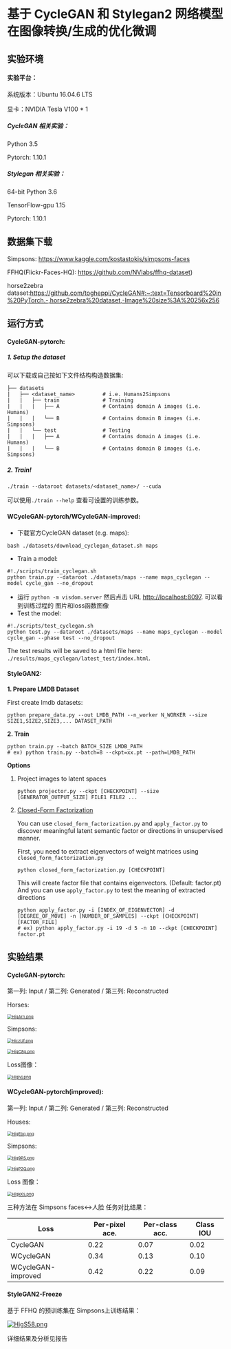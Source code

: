 # 基于 CycleGAN 和 Stylegan2 网络模型在图像转换/生成的优化微调



## 实验环境

#### 实验平台：

系统版本：Ubuntu 16.04.6 LTS

显卡：NVIDIA Tesla V100 * 1

##### CycleGAN 相关实验：

Python 3.5

Pytorch: 1.10.1

##### Stylegan 相关实验：

64-bit Python 3.6

TensorFlow-gpu 1.15

Pytorch: 1.10.1



## 数据集下载

Simpsons: https://www.kaggle.com/kostastokis/simpsons-faces

FFHQ(Flickr-Faces-HQ):  https://github.com/NVlabs/ffhq-dataset)

horse2zebra dataset:https://github.com/togheppi/CycleGAN#:~:text=Tensorboard%20in%20PyTorch.-,horse2zebra%20dataset,-Image%20size%3A%20256x256



## 运行方式

#### CycleGAN-pytorch:

##### 1. Setup the dataset

可以下载或自己按如下文件结构构造数据集:

```
├── datasets                   
|   ├── <dataset_name>         # i.e. Humans2Simpsons
|   |   ├── train              # Training
|   |   |   ├── A              # Contains domain A images (i.e. Humans)
|   |   |   └── B              # Contains domain B images (i.e. Simpsons)
|   |   └── test               # Testing
|   |   |   ├── A              # Contains domain A images (i.e. Humans)
|   |   |   └── B              # Contains domain B images (i.e. Simpsons)
```

##### 2. Train!

```
./train --dataroot datasets/<dataset_name>/ --cuda
```

可以使用`./train --help` 查看可设置的训练参数。



#### WCycleGAN-pytorch/WCycleGAN-improved:

- 下载官方CycleGAN dataset (e.g. maps):

```
bash ./datasets/download_cyclegan_dataset.sh maps
```

- Train a model:

```
#!./scripts/train_cyclegan.sh
python train.py --dataroot ./datasets/maps --name maps_cyclegan --model cycle_gan --no_dropout
```

- 运行 `python -m visdom.server` 然后点击 URL [http://localhost:8097](http://localhost:8097/). 可以看到训练过程的 图片和loss函数图像
- Test the model:

```
#!./scripts/test_cyclegan.sh
python test.py --dataroot ./datasets/maps --name maps_cyclegan --model cycle_gan --phase test --no_dropout
```

The test results will be saved to a html file here: 	`./results/maps_cyclegan/latest_test/index.html`.



#### StyleGAN2:

**1. Prepare LMDB Dataset**

First create lmdb datasets:

```
python prepare_data.py --out LMDB_PATH --n_worker N_WORKER --size SIZE1,SIZE2,SIZE3,... DATASET_PATH
```

**2. Train**

```
python train.py --batch BATCH_SIZE LMDB_PATH
# ex) python train.py --batch=8 --ckpt=xx.pt --path=LMDB_PATH
```

**Options**

1. Project images to latent spaces

   ```
   python projector.py --ckpt [CHECKPOINT] --size [GENERATOR_OUTPUT_SIZE] FILE1 FILE2 ...
   ```

2. [Closed-Form Factorization](https://arxiv.org/abs/2007.06600)

   You can use `closed_form_factorization.py` and `apply_factor.py` to discover meaningful latent semantic factor or directions in unsupervised manner.

   First, you need to extract eigenvectors of weight matrices using `closed_form_factorization.py`

   ```
   python closed_form_factorization.py [CHECKPOINT]
   ```

   This will create factor file that contains eigenvectors. (Default: factor.pt) And you can use `apply_factor.py` to test the meaning of extracted directions

   ```
   python apply_factor.py -i [INDEX_OF_EIGENVECTOR] -d [DEGREE_OF_MOVE] -n [NUMBER_OF_SAMPLES] --ckpt [CHECKPOINT] [FACTOR_FILE]
   # ex) python apply_factor.py -i 19 -d 5 -n 10 --ckpt [CHECKPOINT] factor.pt
   ```



## 实验结果

#### CycleGAN-pytorch:

第一列: Input / 第二列: Generated / 第三列: Reconstructed

Horses:

[<img src="https://s4.ax1x.com/2022/01/31/HigArn.png" alt="HigArn.png" style="zoom:67%;" />](https://imgtu.com/i/HigArn)

Simpsons:

[<img src="https://s4.ax1x.com/2022/01/31/HiczUf.png" alt="HiczUf.png" style="zoom:67%;" />](https://imgtu.com/i/HiczUf)

[<img src="https://s4.ax1x.com/2022/01/31/HigC8g.png" alt="HigC8g.png" style="zoom:67%;" />](https://imgtu.com/i/HigC8g)



Loss图像：

[<img src="https://s4.ax1x.com/2022/01/31/Higivj.png" alt="Higivj.png" style="zoom:67%;" />](https://imgtu.com/i/Higivj)



#### WCycleGAN-pytorch(improved):

第一列: Input / 第二列: Generated / 第三列: Reconstructed

Houses:

[<img src="https://s4.ax1x.com/2022/01/31/HigEbq.png" alt="HigEbq.png" style="zoom:67%;" />](https://imgtu.com/i/HigEbq)

Simpsons:

[<img src="https://s4.ax1x.com/2022/01/31/Hig9PS.png" alt="Hig9PS.png" style="zoom:67%;" />](https://imgtu.com/i/Hig9PS)

[<img src="https://s4.ax1x.com/2022/01/31/HigP2Q.png" alt="HigP2Q.png" style="zoom:67%;" />](https://imgtu.com/i/HigP2Q)

Loss 图像：

[<img src="https://s4.ax1x.com/2022/01/31/HigkKs.png" alt="HigkKs.png" style="zoom:67%;" />](https://imgtu.com/i/HigkKs)

三种方法在 Simpsons faces<->人脸 任务对比结果：

| Loss               | Per-pixel ace. | Per-class acc. | Class IOU |
| ------------------ | -------------- | -------------- | --------- |
| CycleGAN           | 0.22           | 0.07           | 0.02      |
| WCycleGAN          | 0.34           | 0.13           | 0.10      |
| WCycleGAN-improved | 0.42           | 0.22           | 0.09      |



#### StyleGAN2-Freeze

基于 FFHQ 的预训练集在 Simpsons上训练结果：

[![HigS58.png](https://s4.ax1x.com/2022/01/31/HigS58.png)](https://imgtu.com/i/HigS58)

详细结果及分析见报告